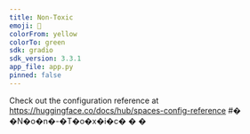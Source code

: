 ```yaml
---
title: Non-Toxic
emoji: 🐨
colorFrom: yellow
colorTo: green
sdk: gradio
sdk_version: 3.3.1
app_file: app.py
pinned: false
---
```


Check out the configuration reference at https://huggingface.co/docs/hub/spaces-config-reference
#� �N�o�n�-�T�o�x�i�c�
�
�
